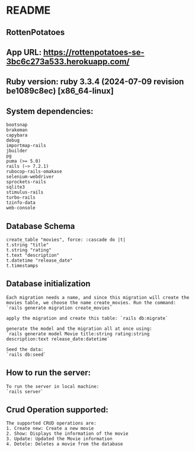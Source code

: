 # README

## RottenPotatoes

## App URL: https://rottenpotatoes-se-3bc6c273a533.herokuapp.com/

## Ruby version: ruby 3.3.4 (2024-07-09 revision be1089c8ec) [x86_64-linux]

## System dependencies:
    bootsnap
    brakeman
    capybara
    debug
    importmap-rails
    jbuilder
    pg
    puma (>= 5.0)
    rails (~> 7.2.1)
    rubocop-rails-omakase
    selenium-webdriver
    sprockets-rails
    sqlite3
    stimulus-rails
    turbo-rails
    tzinfo-data
    web-console

## Database Schema
    create_table "movies", force: :cascade do |t|
    t.string "title"
    t.string "rating"
    t.text "description"
    t.datetime "release_date"
    t.timestamps

## Database initialization
    Each migration needs a name, and since this migration will create the movies table, we choose the name create_movies. Run the command:
    `rails generate migration create_movies`

    apply the migration and create this table: `rails db:migrate`

    generate the model and the migration all at once using:
    `rails generate model Movie title:string rating:string description:text release_date:datetime`

    Seed the data:
    `rails db:seed`

## How to run the server: 

    To run the server in local machine:
    `rails server`

## Crud Operation supported:
    
    The supported CRUD operations are:
    1. Create new: Create a new movie
    2. Show: Displays the information of the movie
    3. Update: Updated the Movie information
    4. Detele: Deletes a movie from the database
